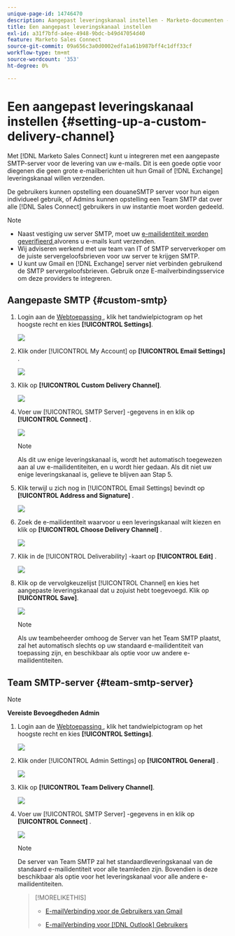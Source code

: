 ```yaml
---
unique-page-id: 14746470
description: Aangepast leveringskanaal instellen - Marketo-documenten - Productdocumentatie
title: Een aangepast leveringskanaal instellen
exl-id: a31f7bfd-a4ee-4948-9bdc-b49d47054d40
feature: Marketo Sales Connect
source-git-commit: 09a656c3a0d0002edfa1a61b987bff4c1dff33cf
workflow-type: tm+mt
source-wordcount: '353'
ht-degree: 0%

---
```


# Een aangepast leveringskanaal instellen {#setting-up-a-custom-delivery-channel}

Met [!DNL Marketo Sales Connect] kunt u integreren met een aangepaste SMTP-server voor de levering van uw e-mails. Dit is een goede optie voor diegenen die geen grote e-mailberichten uit hun Gmail of [!DNL Exchange] leveringskanaal willen verzenden.

De gebruikers kunnen opstelling een douaneSMTP server voor hun eigen individueel gebruik, of Admins kunnen opstelling een Team SMTP dat over alle [!DNL Sales Connect] gebruikers in uw instantie moet worden gedeeld.

>[!NOTE]
>
>* Naast vestiging uw server SMTP, moet uw [ e-mailidentiteit worden geverifieerd ](/help/marketo/product-docs/marketo-sales-connect/getting-started/email-settings/verify-your-email.md) alvorens u e-mails kunt verzenden.
>* Wij adviseren werkend met uw team van IT of SMTP serververkoper om de juiste servergeloofsbrieven voor uw server te krijgen SMTP.
>* U kunt uw Gmail en [!DNL Exchange] server niet verbinden gebruikend de SMTP servergeloofsbrieven. Gebruik onze E-mailverbindingsservice om deze providers te integreren.

## Aangepaste SMTP {#custom-smtp}

1. Login aan de [ Webtoepassing ](https://toutapp.com/login), klik het tandwielpictogram op het hoogste recht en kies **[!UICONTROL Settings]**.

   ![](assets/setting-up-a-custom-delivery-channel-1.png)

1. Klik onder [!UICONTROL My Account] op **[!UICONTROL Email Settings]** .

   ![](assets/setting-up-a-custom-delivery-channel-2.png)

1. Klik op **[!UICONTROL Custom Delivery Channel]**.

   ![](assets/setting-up-a-custom-delivery-channel-3.png)

1. Voer uw [!UICONTROL SMTP Server] -gegevens in en klik op **[!UICONTROL Connect]** .

   ![](assets/setting-up-a-custom-delivery-channel-4.png)

   >[!NOTE]
   >
   >Als dit uw enige leveringskanaal is, wordt het automatisch toegewezen aan al uw e-mailidentiteiten, en u wordt hier gedaan. Als dit niet uw enige leveringskanaal is, gelieve te blijven aan Stap 5.

1. Klik terwijl u zich nog in [!UICONTROL Email Settings] bevindt op **[!UICONTROL Address and Signature]** .

   ![](assets/setting-up-a-custom-delivery-channel-5.png)

1. Zoek de e-mailidentiteit waarvoor u een leveringskanaal wilt kiezen en klik op **[!UICONTROL Choose Delivery Channel]** .

   ![](assets/setting-up-a-custom-delivery-channel-6.png)

1. Klik in de [!UICONTROL Deliverability] -kaart op **[!UICONTROL Edit]** .

   ![](assets/setting-up-a-custom-delivery-channel-7.png)

1. Klik op de vervolgkeuzelijst [!UICONTROL Channel] en kies het aangepaste leveringskanaal dat u zojuist hebt toegevoegd. Klik op **[!UICONTROL Save]**.

   ![](assets/setting-up-a-custom-delivery-channel-8.png)

   >[!NOTE]
   >
   >Als uw teambeheerder omhoog de Server van het Team SMTP plaatst, zal het automatisch slechts op uw standaard e-mailidentiteit van toepassing zijn, en beschikbaar als optie voor uw andere e-mailidentiteiten.

## Team SMTP-server {#team-smtp-server}

>[!NOTE]
>
>**Vereiste Bevoegdheden Admin**

1. Login aan de [ Webtoepassing ](https://toutapp.com/login), klik het tandwielpictogram op het hoogste recht en kies **[!UICONTROL Settings]**.

   ![](assets/setting-up-a-custom-delivery-channel-9.png)

1. Klik onder [!UICONTROL Admin Settings] op **[!UICONTROL General]** .

   ![](assets/setting-up-a-custom-delivery-channel-10.png)

1. Klik op **[!UICONTROL Team Delivery Channel]**.

   ![](assets/setting-up-a-custom-delivery-channel-11.png)

1. Voer uw [!UICONTROL SMTP Server] -gegevens in en klik op **[!UICONTROL Connect]** .

   ![](assets/setting-up-a-custom-delivery-channel-12.png)

   >[!NOTE]
   >
   >De server van Team SMTP zal het standaardleveringskanaal van de standaard e-mailidentiteit voor alle teamleden zijn. Bovendien is deze beschikbaar als optie voor het leveringskanaal voor alle andere e-mailidentiteiten.

   >[!MORELIKETHIS]
   >
   >* [ E-mailVerbinding voor de Gebruikers van Gmail ](/help/marketo/product-docs/marketo-sales-connect/email-plugins/gmail/email-connection-for-gmail-users.md)
   >
   >* [ E-mailVerbinding voor  [!DNL Outlook]  Gebruikers ](/help/marketo/product-docs/marketo-sales-connect/email-plugins/msc-for-outlook/email-connection-for-outlook-users.md)
